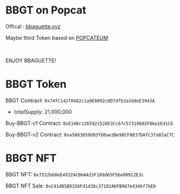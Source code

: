 # BBGT on Popcat

Offical : [bbaguette.xyz](http://bbaguette.xyz)

Maybe third Token based on [POPCATEUM](https://popcateum.org/)

<br/>

ENJOY BBAGUETTE!


# BBGT Token 

BBGT Contract: `0x74fC142f8482c1a9E8092c0D7dfb3a3ddeE3943A` 
- totalSupply: 21,000,000

Buy-BBGT-v1 Contract:  `0xE148c1265921528E3Cc67c57319602F8be1E41Cb`

Buy-BBGT-v2 Contract:  `0xa5883859d03f60ae3Be90CF8837DAfC3fa02aC7C`

# BBGT NFT

BBGT NFT: `0x7532b68eE49324C06AA33F109d65F56e00912E3c`

BBGT NFT Sale: `0xC41dB5BD156Fd1d28c37102A6FB987e434bf7bE6`
